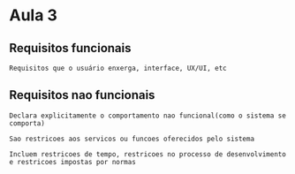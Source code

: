 # Aula 3

## Requisitos funcionais
    Requisitos que o usuário enxerga, interface, UX/UI, etc

## Requisitos nao funcionais

    Declara explicitamente o comportamento nao funcional(como o sistema se comporta)

    Sao restricoes aos servicos ou funcoes oferecidos pelo sistema

    Incluem restricoes de tempo, restricoes no processo de desenvolvimento e restricoes impostas por normas